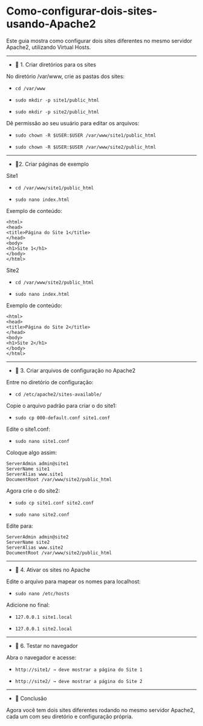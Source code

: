 # Como-configurar-dois-sites-usando-Apache2

Este guia mostra como configurar dois sites diferentes no mesmo servidor Apache2, utilizando Virtual Hosts.

----

* 📌 1. Criar diretórios para os sites

No diretório /var/www, crie as pastas dos sites:

* ```cd /var/www```

* ```sudo mkdir -p site1/public_html```

* ```sudo mkdir -p site2/public_html```

Dê permissão ao seu usuário para editar os arquivos:

* ```sudo chown -R $USER:$USER /var/www/site1/public_html```

* ```sudo chown -R $USER:$USER /var/www/site2/public_html```
----

* 📌2. Criar páginas de exemplo

Site1

* ```cd /var/www/site1/public_html```
  
* ```sudo nano index.html```

Exemplo de conteúdo:
```
<html>
<head>
<title>Página do Site 1</title>
</head>
<body>
<h1>Site 1</h1>
</body>
</html>
```
Site2 

* ```cd /var/www/site2/public_html```
  
* ```sudo nano index.html```

Exemplo de conteúdo:
```
<html>
<head>
<title>Página do Site 2</title>
</head>
<body>
<h1>Site 2</h1>
</body>
</html>
```
-----

* 📌 3. Criar arquivos de configuração no Apache2

Entre no diretório de configuração:

* ```cd /etc/apache2/sites-available/```
  
Copie o arquivo padrão para criar o do site1:

* ```sudo cp 000-default.conf site1.conf```
  
Edite o site1.conf:

* ```sudo nano site1.conf```
  
Coloque algo assim:
```
ServerAdmin admin@site1
ServerName site1
ServerAlias www.site1
DocumentRoot /var/www/site2/public_html
```
Agora crie o do site2:

* ```sudo cp site1.conf site2.conf```
  
* ```sudo nano site2.conf```

Edite para:
```
ServerAdmin admin@site2
ServerName site2
ServerAlias www.site2
DocumentRoot /var/www/site2/public_html
```
-----

* 📌 4. Ativar os sites no Apache

Edite o arquivo para mapear os nomes para localhost:

* ```sudo nano /etc/hosts```

Adicione no final:

* ```127.0.0.1 site1.local```

* ```127.0.0.1 site2.local```

-----

* 📌 6. Testar no navegador
  
Abra o navegador e acesse:

* ```http://site1/ → deve mostrar a página do Site 1```

* ```http://site2/ → deve mostrar a página do Site 2```

-----

* 🎉 Conclusão

Agora você tem dois sites diferentes rodando no mesmo servidor Apache2, cada um com seu diretório e configuração própria.
